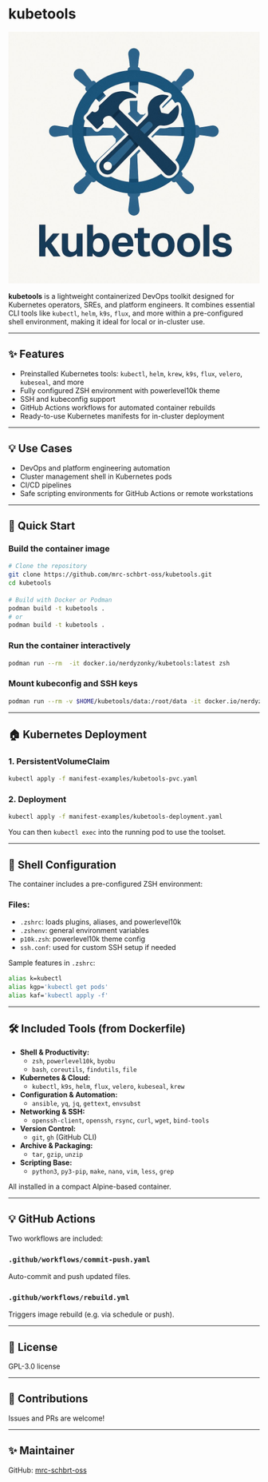 # kubetools


![Banner](./assets/kubetools-logo-optimized.jpg)


**kubetools** is a lightweight containerized DevOps toolkit designed for Kubernetes operators, SREs, and platform engineers. It combines essential CLI tools like `kubectl`, `helm`, `k9s`, `flux`, and more within a pre-configured shell environment, making it ideal for local or in-cluster use.

---

## ✨ Features

- Preinstalled Kubernetes tools: `kubectl`, `helm`, `krew`, `k9s`, `flux`, `velero`, `kubeseal`, and more
- Fully configured ZSH environment with powerlevel10k theme
- SSH and kubeconfig support
- GitHub Actions workflows for automated container rebuilds
- Ready-to-use Kubernetes manifests for in-cluster deployment

---

## 💡 Use Cases

- DevOps and platform engineering automation
- Cluster management shell in Kubernetes pods
- CI/CD pipelines
- Safe scripting environments for GitHub Actions or remote workstations

---

## 🚀 Quick Start

### Build the container image

```bash
# Clone the repository
git clone https://github.com/mrc-schbrt-oss/kubetools.git
cd kubetools

# Build with Docker or Podman
podman build -t kubetools .
# or
podman build -t kubetools .
```

### Run the container interactively

```bash
podman run --rm  -it docker.io/nerdyzonky/kubetools:latest zsh
```

### Mount kubeconfig and SSH keys

```bash
podman run --rm -v $HOME/kubetools/data:/root/data -it docker.io/nerdyzonky/kubetools:latest zsh
```
---

## 🏠 Kubernetes Deployment

### 1. PersistentVolumeClaim

```bash
kubectl apply -f manifest-examples/kubetools-pvc.yaml
```

### 2. Deployment

```bash
kubectl apply -f manifest-examples/kubetools-deployment.yaml
```

You can then `kubectl exec` into the running pod to use the toolset.

---

## 📁 Shell Configuration

The container includes a pre-configured ZSH environment:

### Files:

- `.zshrc`: loads plugins, aliases, and powerlevel10k
- `.zshenv`: general environment variables
- `p10k.zsh`: powerlevel10k theme config
- `ssh.conf`: used for custom SSH setup if needed

Sample features in `.zshrc`:

```zsh
alias k=kubectl
alias kgp='kubectl get pods'
alias kaf='kubectl apply -f'
```

---

## 🛠️ Included Tools (from Dockerfile)

- **Shell & Productivity:**
  - `zsh`, `powerlevel10k`, `byobu`
  - `bash`, `coreutils`, `findutils`, `file`
- **Kubernetes & Cloud:**
  - `kubectl`, `k9s`, `helm`, `flux`, `velero`, `kubeseal`, `krew`
- **Configuration & Automation:**
  - `ansible`, `yq`, `jq`, `gettext`, `envsubst`
- **Networking & SSH:**
  - `openssh-client`, `openssh`, `rsync`, `curl`, `wget`, `bind-tools`
- **Version Control:**
  - `git`, `gh` (GitHub CLI)
- **Archive & Packaging:**
  - `tar`, `gzip`, `unzip`
- **Scripting Base:**
  - `python3`, `py3-pip`, `make`, `nano`, `vim`, `less`, `grep`

All installed in a compact Alpine-based container.

---

## 💡 GitHub Actions

Two workflows are included:

### `.github/workflows/commit-push.yaml`

Auto-commit and push updated files.

### `.github/workflows/rebuild.yml`

Triggers image rebuild (e.g. via schedule or push).

---

## 📃 License

GPL-3.0 license

---

## 📢 Contributions

Issues and PRs are welcome!

---

## ✨ Maintainer

GitHub: [mrc-schbrt-oss](https://github.com/mrc-schbrt-oss)
